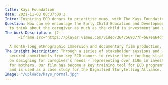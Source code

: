 ```yaml
---
title: Kays Foundation
date: 2021-11-03 00:37:00 Z
Intro: Inspiring ECD donors to prioritise mums, with The Kays Foundation
Question: How can we encourage the Early Child Education and Development community
  to think about the caregiver as much as the child in investment and programme strategies?
The Work Description: |2-
      <iframe src="https://player.vimeo.com/video/364756937?h=b67ea64df4&title=0&byline=0&portrait=0" width="100%" height="360" frameborder="0" allow="autoplay; fullscreen; picture-in-picture" allowfullscreen></iframe>

  A month-long ethnographic immersion and documentary film production, guided by a literature review and expert interviews and backed up with a quantitative survey. We workshopped insights and conclusions with The Kays Foundation, the Keynan government and NGO stakeholders to ensure outputs were owned and co-created with people who could act on them. An interactive report to accompany the documentary film helped bring all of the thinking together, and live on beyond the project.
The insight Description: Through a series of stakeholder sessions and workshops we
  secured commitments from key ECD donors to revise their funding strategies to focus
  on designing for caregiver’s needs - representing over $10m in investment, mainly
  for mothers. Our film has become a key training tool for ECD programme design workshops,
  and is used as a case study for the Dignified Storytelling Alliance.
Image: "/uploads/kays_normal.jpg"
---
```


